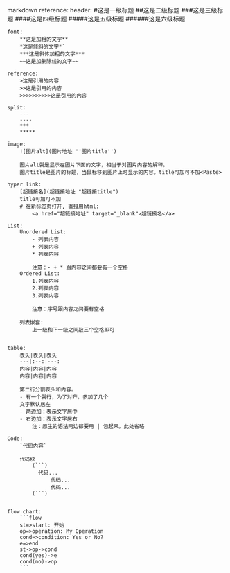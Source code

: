 markdown reference:
	header:
		#这是一级标题
		##这是二级标题
		###这是三级标题
		####这是四级标题
		#####这是五级标题
		######这是六级标题
	
	font:
		**这是加粗的文字**
		*这是倾斜的文字*`
		***这是斜体加粗的文字***
		~~这是加删除线的文字~~
	
	reference:
		>这是引用的内容
		>>这是引用的内容
		>>>>>>>>>>这是引用的内容

	split:
		---
		----
		***
		*****

	image:
		![图片alt](图片地址 ''图片title'')

		图片alt就是显示在图片下面的文字，相当于对图片内容的解释。
		图片title是图片的标题，当鼠标移到图片上时显示的内容。title可加可不加<Paste>

	hyper link:
		[超链接名](超链接地址 "超链接title")
		title可加可不加
		# 在新标签页打开, 直接用html:
			<a href="超链接地址" target="_blank">超链接名</a>

	List:
		Unordered List:
			- 列表内容
			+ 列表内容
			* 列表内容

			注意：- + * 跟内容之间都要有一个空格
		Ordered List:
			1.列表内容
			2.列表内容
			3.列表内容

			注意：序号跟内容之间要有空格

		列表嵌套:
			上一级和下一级之间敲三个空格即可


	table:
		表头|表头|表头
		---|:--:|---:
		内容|内容|内容
		内容|内容|内容

		第二行分割表头和内容。
		- 有一个就行，为了对齐，多加了几个
		文字默认居左
		- 两边加：表示文字居中
		- 右边加：表示文字居右
			注：原生的语法两边都要用 | 包起来。此处省略

	Code:
		`代码内容`

		代码块
			(```)
			  代码...
		    	  代码...
		          代码...
			(```)


	flow chart:
		```flow
		st=>start: 开始
		op=>operation: My Operation
		cond=>condition: Yes or No?
		e=>end
		st->op->cond
		cond(yes)->e
		cond(no)->op
		```
